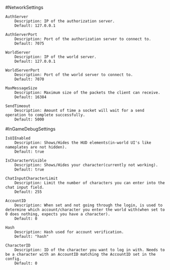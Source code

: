 #NetworkSettings

    AuthServer
        Description: IP of the authorization server.
        Default: 127.0.0.1

    AuthServerPort
        Description: Port of the authorization server to connect to.
        Default: 7075

    WorldServer
        Description: IP of the world server.
        Default: 127.0.0.1

    WorldServerPort
        Description: Port of the world server to connect to.
        Default: 7070

    MaxMessageSize
        Description: Maximum size of the packets the client can receive.
        Default: 16384

    SendTimeout
        Description: Amount of time a socket will wait for a send operation to complete successfully.
        Default: 5000

#InGameDebugSettings

    IsUIEnabled
        Description: Shows/Hides the HUD elements(in-world UI's like nameplates are not hidden).
        Default: true

    IsCharacterVisible
        Description: Shows/Hides your character(currently not working).
        Default: true

    ChatInputCharacterLimit
        Description: Limit the number of characters you can enter into the chat input field.
        Default: 255

    AccountID
        Description: When set and not going through the login, is used to determine which account/character you enter the world with(when set to 0 does nothing, expects you have a character).
        Default: 0
        
    Hash
        Description: Hash used for account verification.
        Default: "hash"
        
    CharacterID
        Description: ID of the character you want to log in with. Needs to be a character with an AccountID matching the AccountID set in the config.
        Default: 0
